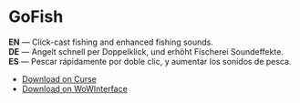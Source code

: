 GoFish
=========

**EN** — Click-cast fishing and enhanced fishing sounds.  
**DE** — Angelt schnell per Doppelklick, und erhöht Fischerei Soundeffekte.  
**ES** — Pescar rápidamente por doble clic, y aumentar los sonidos de pesca.

* [Download on Curse](http://www.curse.com/addons/wow/gofish/)
* [Download on WoWInterface](http://www.wowinterface.com/downloads/info22270-GoFish.html)
